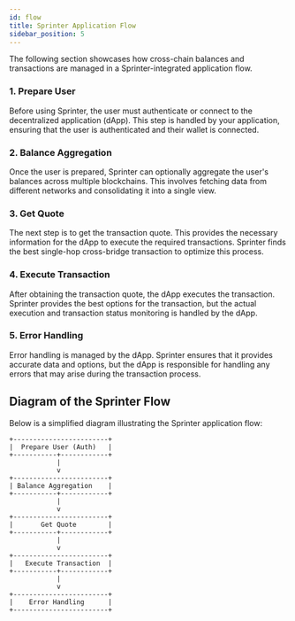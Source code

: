 ```yaml
---
id: flow
title: Sprinter Application Flow
sidebar_position: 5
---
```


The following section showcases how cross-chain balances and transactions are managed in a Sprinter-integrated application flow.

### 1. Prepare User

Before using Sprinter, the user must authenticate or connect to the decentralized application (dApp). This step is handled by your application, ensuring that the user is authenticated and their wallet is connected.

### 2. Balance Aggregation

Once the user is prepared, Sprinter can optionally aggregate the user's balances across multiple blockchains. This involves fetching data from different networks and consolidating it into a single view.

### 3. Get Quote

The next step is to get the transaction quote. This provides the necessary information for the dApp to execute the required transactions. Sprinter finds the best single-hop cross-bridge transaction to optimize this process.

### 4. Execute Transaction

After obtaining the transaction quote, the dApp executes the transaction. Sprinter provides the best options for the transaction, but the actual execution and transaction status monitoring is handled by the dApp.

### 5. Error Handling

Error handling is managed by the dApp. Sprinter ensures that it provides accurate data and options, but the dApp is responsible for handling any errors that may arise during the transaction process.

## Diagram of the Sprinter Flow

Below is a simplified diagram illustrating the Sprinter application flow:

```plaintext
+------------------------+
|  Prepare User (Auth)   |
+-----------+------------+
            |
            v
+------------------------+
| Balance Aggregation    | 
+-----------+------------+
            |
            v
+------------------------+
|       Get Quote        |
+-----------+------------+
            |
            v
+------------------------+
|   Execute Transaction  | 
+-----------+------------+
            |
            v
+------------------------+
|    Error Handling      | 
+------------------------+
```
